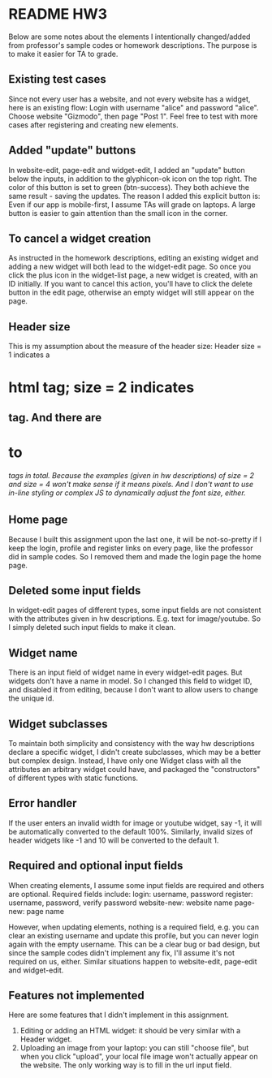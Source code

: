 # README HW3
Below are some notes about the elements I intentionally changed/added 
from professor's sample codes or homework descriptions.
The purpose is to make it easier for TA to grade.

## Existing test cases
Since not every user has a website, and not every website has a widget, here is an existing flow:
Login with username "alice" and password "alice".
Choose website "Gizmodo", then page "Post 1".
Feel free to test with more cases after registering and creating new elements.

## Added "update" buttons
In website-edit, page-edit and widget-edit, I added an "update" button below the inputs, 
in addition to the glyphicon-ok icon on the top right. 
The color of this button is set to green (btn-success).
They both achieve the same result - saving the updates.
The reason I added this explicit button is:
Even if our app is mobile-first, I assume TAs will grade on laptops. 
A large button is easier to gain attention than the small icon in the corner.

## To cancel a widget creation
As instructed in the homework descriptions, editing an existing widget and adding a new widget 
will both lead to the widget-edit page.
So once you click the plus icon in the widget-list page, a new widget is created, with an ID initially.
If you want to cancel this action, you'll have to click the delete button in the edit page, 
otherwise an empty widget will still appear on the page.

## Header size
This is my assumption about the measure of the header size: 
Header size = 1 indicates a <h1> html tag; size = 2 indicates <h2> tag. And there are <h1> to <h6> tags in total.
Because the examples (given in hw descriptions) of size = 2 and size = 4 won't make sense if it means pixels.
And I don't want to use in-line styling or complex JS to dynamically adjust the font size, either.

## Home page
Because I built this assignment upon the last one, 
it will be not-so-pretty if I keep the login, profile and register links on every page, 
like the professor did in sample codes. So I removed them and made the login page the home page.

## Deleted some input fields
In widget-edit pages of different types, some input fields are not consistent with 
the attributes given in hw descriptions. E.g. text for image/youtube. 
So I simply deleted such input fields to make it clean.

## Widget name
There is an input field of widget name in every widget-edit pages. 
But widgets don't have a name in model. 
So I changed this field to widget ID, and disabled it from editing, 
because I don't want to allow users to change the unique id.

## Widget subclasses
To maintain both simplicity and consistency with the way hw descriptions declare a specific widget, 
I didn't create subclasses, which may be a better but complex design. 
Instead, I have only one Widget class with all the attributes an arbitrary widget could have, 
and packaged the "constructors" of different types with static functions. 

## Error handler
If the user enters an invalid width for image or youtube widget, say -1, 
it will be automatically converted to the default 100%. 
Similarly, invalid sizes of header widgets like -1 and 10 will be converted to the default 1. 

## Required and optional input fields
When creating elements, I assume some input fields are required and others are optional. 
Required fields include: 
login: username, password
register: username, password, verify password
website-new: website name
page-new: page name

However, when updating elements, nothing is a required field, 
e.g. you can clear an existing username and update this profile, 
but you can never login again with the empty username.
This can be a clear bug or bad design, but since the sample codes didn't implement any fix, 
I'll assume it's not required on us, either.
Similar situations happen to website-edit, page-edit and widget-edit.

## Features not implemented
Here are some features that I didn't implement in this assignment. 
1. Editing or adding an HTML widget: it should be very similar with a Header widget.
2. Uploading an image from your laptop: you can still "choose file", but when you click "upload", 
your local file image won't actually appear on the website. The only working way is to fill in the url input field. 



